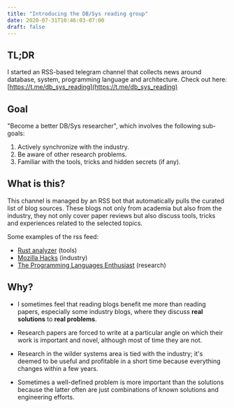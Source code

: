 ```yaml
---
title: "Introducing the DB/Sys reading group"
date: 2020-07-31T10:46:03-07:00
draft: false 
---
```


## TL;DR

I started an RSS-based telegram channel that collects news around database, system, programming language and architecture. Check out here: [https://t.me/db_sys_reading](https://t.me/db_sys_reading)

## Goal
"Become a better DB/Sys researcher", which involves the following sub-goals:
1. Actively synchronize with the industry.
2. Be aware of other research problems.
3. Familiar with the tools, tricks and hidden secrets (if any).


## What is this?
This channel is managed by an RSS bot that automatically pulls the curated list of blog sources.
These blogs not only from academia but also from the industry, they not only cover paper reviews but also discuss tools, tricks and experiences related to the selected topics.

Some examples of the rss feed:
- [Rust analyzer](https://rust-analyzer.github.io/) (tools)
- [Mozilla Hacks](https://hacks.mozilla.org/) (industry)
- [The Programming Languages Enthusiast](http://www.pl-enthusiast.net) (research)


## Why?

- I sometimes feel that reading blogs benefit me more than reading papers, 
especially some industry blogs, where they discuss **real solutions** to **real problems**.

- Research papers are forced to write at a particular angle on which their work is important and novel, although most of time they are not.

- Research in the wilder systems area is tied with the industry; it's deemed to be useful and profitable in a short time because everything changes within a few years.

- Sometimes a well-defined problem is more important than the solutions because the latter often are just combinations of known solutions and engineering efforts.

